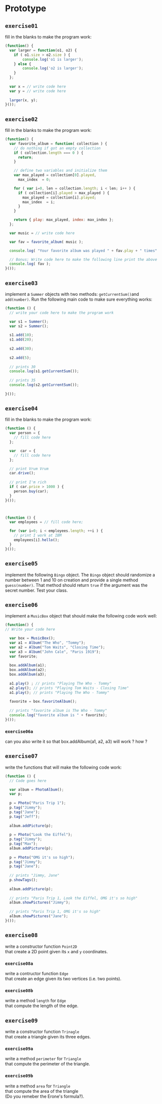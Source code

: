 # Prototype

## `exercise01`

fill in the blanks to make the program work:

```js
(function() {
  var larger = function(o1, o2) {
    if ( o1.size > o2.size ) {
        console.log('o1 is larger');
    } else {
        console.log('o2 is larger');
    }
  };
  
  var x = // write code here
  var y = // write code here
  
  larger(x, y);    
}());
```
## `exercise02`

fill in the blanks to make the program work:

```js
(function() {
  var favorite_album = function( collection ) {
    // do nothing if got an empty collection
    if ( collection.length === 0 ) {
      return;
    }

    // define two variables and initialize them
    var max_played = collection[0].played,
      max_index  = 0;

    for ( var i=0, len = collection.length; i < len; i++ ) {
      if ( collection[i].played > max_played ) {
        max_played = collection[i].played;
        max_index  = i;
      }
    }

    return { play: max_played, index: max_index };
  };

  var music = // write code here

  var fav = favorite_album( music );

  console.log( "Your favorite album was played " + fav.play + " times" );

  // Bonus: Write code here to make the following line print the above line
  console.log( fav );
}());
```

## `exercise03`

implement a `Summer` objects with two methods: `getCurrentSum()`and `add(number)`. Run the following main code to make sure everything works:

```js
(function () {
  // write your code here to make the program work 

  var s1 = Summer();
  var s2 = Summer();
 
  s1.add(10);
  s1.add(20);
 
  s2.add(30);
 
  s2.add(5);
 
  // prints 30
  console.log(s1.getCurrentSum());
 
  // prints 35
  console.log(s2.getCurrentSum());
 
}());
```

## `exercise04`

fill in the blanks to make the program work:

```js
(function () {
  var person = {
    // fill code here
  };

  var  car = {
    // fill code here
  };

  // print Vrum Vrum
  car.drive();
 
  // print I'm rich
  if ( car.price > 1000 ) {
    person.buy(car);
  }
}());



(function () {
  var employees = // fill code here;

  for (var i=0; i < employees.length; ++i ) {
    // print I work at IBM
    employees[i].hello();
  }
}());
```

## `exercise05`

implement the following `Bingo` object. The `Bingo` object should randomize a number between 1 and 10 on creation and provide a single method `guess(number)`. That method should return `true` if the argument was the secret number. Test your class.

## `exercise06`

implement a `MusicBox` object that should make the following code work well:

```js
(function() {
// Write your code here  

  var box = MusicBox();
  var a1 = Album("The Who", "Tommy");
  var a2 = Album("Tom Waits", "Closing Time");
  var a3 = Album("John Cale", "Paris 1919");
  var favorite;
 
  box.addAlbum(a1);
  box.addAlbum(a2);
  box.addAlbum(a3);
 
  a1.play() ; // prints "Playing The Who - Tommy"
  a2.play(); // prints "Playing Tom Waits - Closing Time"  
  a1.play(); // prints "Playing The Who - Tommy"
 
  favorite = box.favoriteAlbum(); 
 
  // prints "favorite album is The Who - Tommy"
  console.log("favorite album is " + favorite); 
}());
```

### `exercise06a`

can you also write it so that box.addAlbum(a1, a2, a3) will work ? how ?

## `exercise07`

write the functions that will make the following code work:

```js
(function () {
  // Code goes here

  var album = PhotoAlbum();
  var p;
 
  p = Photo("Paris Trip 1");
  p.tag("Jimmy");
  p.tag("Jane");
  p.tag("Jeff");
 
  album.addPicture(p);
 
  p = Photo("Look the Eiffel");
  p.tag("Jimmy");
  p.tag("Max");
  album.addPicture(p);
 
  p = Photo("OMG it's so high");
  p.tag("Jimmy");
  p.tag("Jane");
 
  // prints "Jimmy, Jane"
  p.showTags();
 
  album.addPicture(p);
 
  // prints "Paris Trip 1, Look the Eiffel, OMG it's so high"
  album.showPictures("Jimmy");
 
  // prints "Paris Trip 1, OMG it's so high"
  album.showPictures("Jane");    
}());
```

## `exercise08`

write a constructor function `Point2D`  
that create a 2D point given its `x` and `y` coordinates.

### `exercise08a`

write a contructor function `Edge`  
that create an edge given its two vertices (i.e. two points).

### `exercise08b`

write a method `length` for `Edge`  
that compute the length of the edge.

## `exercise09`

write a constructor function `Trinagle`  
that create a triangle given its three edges.

### `exercise09a`

write a method `perimeter` for `Triangle`  
that compute the perimeter of the triangle.

### `exercise09b`

write a method `area` for `Triangle`  
that compute the area of the triangle  
(Do you remeber the Erone's formula?).




